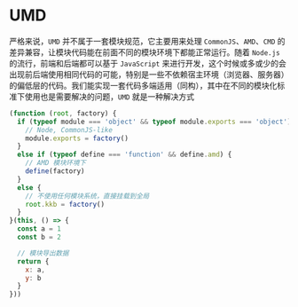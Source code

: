 # UMD

严格来说，`UMD` 并不属于一套模块规范，它主要用来处理 `CommonJS`、`AMD`、`CMD` 的差异兼容，让模块代码能在前面不同的模块环境下都能正常运行。随着 `Node.js` 的流行，前端和后端都可以基于 `JavaScript` 来进行开发，这个时候或多或少的会出现前后端使用相同代码的可能，特别是一些不依赖宿主环境（浏览器、服务器）的偏低层的代码。我们能实现一套代码多端适用（同构），其中在不同的模块化标准下使用也是需要解决的问题，`UMD` 就是一种解决方式

```javascript
(function (root, factory) {
  if (typeof module === 'object' && typeof module.exports === 'object') {
    // Node, CommonJS-like
    module.exports = factory()
  }
  else if (typeof define === 'function' && define.amd) {
    // AMD 模块环境下
    define(factory)
  }
  else {
    // 不使用任何模块系统，直接挂载到全局
    root.kkb = factory()
  }
}(this, () => {
  const a = 1
  const b = 2

  // 模块导出数据
  return {
    x: a,
    y: b
  }
}))
```
